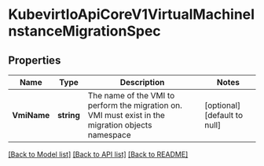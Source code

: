 # KubevirtIoApiCoreV1VirtualMachineInstanceMigrationSpec

## Properties
Name | Type | Description | Notes
------------ | ------------- | ------------- | -------------
**VmiName** | **string** | The name of the VMI to perform the migration on. VMI must exist in the migration objects namespace | [optional] [default to null]

[[Back to Model list]](../README.md#documentation-for-models) [[Back to API list]](../README.md#documentation-for-api-endpoints) [[Back to README]](../README.md)



